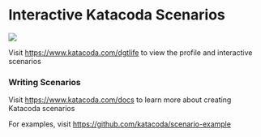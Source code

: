 # Interactive Katacoda Scenarios

[![](http://shields.katacoda.com/katacoda/dgtlife/count.svg)](https://www.katacoda.com/dgtlife "Get your profile on Katacoda.com")

Visit https://www.katacoda.com/dgtlife to view the profile and interactive scenarios

### Writing Scenarios
Visit https://www.katacoda.com/docs to learn more about creating Katacoda scenarios

For examples, visit https://github.com/katacoda/scenario-example
